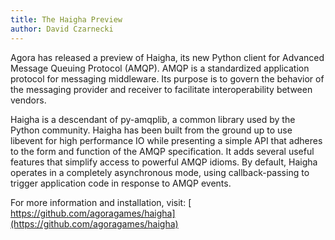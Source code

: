 ```yaml
---
title: The Haigha Preview
author: David Czarnecki
---
```

Agora has released a preview of Haigha, its new Python client for Advanced Message Queuing Protocol (AMQP). AMQP is a standardized application protocol for messaging middleware. Its purpose is to govern the behavior of the messaging provider and receiver to facilitate interoperability between vendors.

 Haigha is a descendant of py-amqplib, a common library used by the Python community. Haigha has been built from the ground up to use libevent for high performance IO while presenting a simple API that adheres to the form and function of the AMQP specification. It adds several useful features that simplify access to powerful AMQP idioms. By default, Haigha operates in a completely asynchronous mode, using callback-passing to trigger application code in response to AMQP events.

 For more information and installation, visit: [ https://github.com/agoragames/haigha](https://github.com/agoragames/haigha)

  
